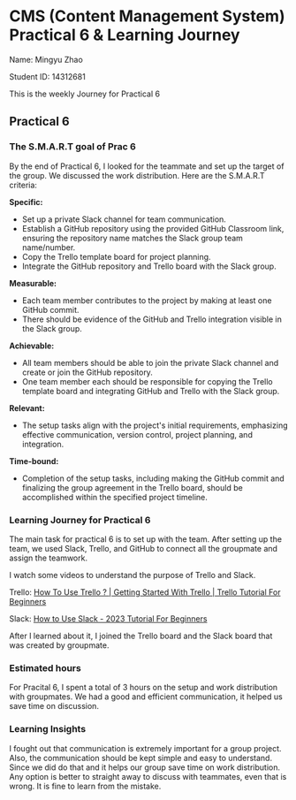 # CMS (Content Management System) Practical 6 & Learning Journey
Name: Mingyu Zhao

Student ID: 14312681

This is the weekly Journey for Practical 6

## Practical 6
### The S.M.A.R.T goal of Prac 6
By the end of Practical 6, I looked for the teammate and set up the target of the group. We discussed the work distribution. Here are the S.M.A.R.T criteria:

**Specific:** 
- Set up a private Slack channel for team communication.
- Establish a GitHub repository using the provided GitHub Classroom link, ensuring the repository name matches the Slack group team name/number.
- Copy the Trello template board for project planning.
- Integrate the GitHub repository and Trello board with the Slack group.

**Measurable:** 
- Each team member contributes to the project by making at least one GitHub commit.
- There should be evidence of the GitHub and Trello integration visible in the Slack group.

**Achievable:**
- All team members should be able to join the private Slack channel and create or join the GitHub repository.
- One team member each should be responsible for copying the Trello template board and integrating GitHub and Trello with the Slack group.

**Relevant:**
- The setup tasks align with the project's initial requirements, emphasizing effective communication, version control, project planning, and integration.

**Time-bound:**
- Completion of the setup tasks, including making the GitHub commit and finalizing the group agreement in the Trello board, should be accomplished within the specified project timeline. 


### Learning Journey for Practical 6
The main task for practical 6 is to set up with the team. After setting up the team, we used Slack, Trello, and GitHub to connect all the groupmate and assign the teamwork.

I watch some videos to understand the purpose of Trello and Slack.

Trello: [How To Use Trello ? | Getting Started With Trello | Trello Tutorial For Beginners](https://youtu.be/sC6UwpVEEE0?si=zdscgQLWohu9lm1I)

Slack: [How to Use Slack - 2023 Tutorial For Beginners](https://youtu.be/o3HJuPaITWk?si=-ZeV90WV1MEyxTbc)

After I learned about it, I joined the Trello board and the Slack board that was created by groupmate.

### Estimated hours
For Pracital 6, I spent a total of 3 hours on the setup and work distribution with groupmates.
We had a good and efficient communication, it helped us save time on discussion. 

### Learning Insights
I fought out that communication is extremely important for a group project. Also, the communication should be kept simple and easy to understand. Since we did do that and it helps our group save time on work distribution. 
Any option is better to straight away to discuss with teammates, even that is wrong. It is fine to learn from the mistake. 
